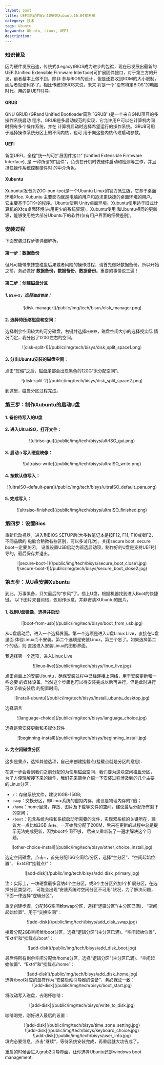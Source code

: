 ```yaml
---
layout: post
title: UEFI启动的Win10安装Xubuntu16.04双系统
category: 技术
tags: Ubuntu
keywords: Ubuntu, Linux, UEFI
description: 
---
```


### **知识普及**
因为硬件发展迅速，传统式(Legacy)BIOS成为进步的包袱，现在已发展出最新的UEFI(Unified
Extensible Firmware Interface)可扩展固件接口，对于第三方的开发，前者基本上做不到，除非
参与BIOS的设计，但是还要收到ROM的大小限制，而后者就便利多了。相比传统的BIOS来说，未来
将是一个"没有特定BIOS"的电脑时代。用的是UEFI引导。         

#### GRUB
GNU GRUB (GRand Unified Bootloader简称``GRUB'')是一个来自GNU项目的多操作系统启动
程序。GRUB是多启动规范的实现，它允许用户可以在计算机内同时拥有多个操作系统，并在
计算机启动时选择希望运行的操作系统。GRUB可用于选择操作系统分区上的不同内核，也可
用于向这些内核传递启动参数。         

#### UEFI
新型UEFI，全程"统一的可扩展固件接口" (Unified Extensible Firmware Interface), 是
一种所谓的"固件"，负责在开机时做硬件启动和检测等工作，并且担任操作系统控制硬件时
的中介角色。         

#### Xubuntu
Xubuntu(发音为ZOO-bun-too)是一个Ubuntu Linux的官方派生版，它基于桌面环境Xfce. Xubuntu
主要面向就是电脑的用户和追求更快捷的桌面环境的用户。它主要基于GTK+的程序。Ubuntu使用
Unity桌面环境。Xubuntu使用适于旧式计算机的Xfce桌面环境(占用更少的系统资源)。Xubuntu使用
和Ubuntu相同的更新源，能够使用绝大部分Ubuntu下的软件(仅有用户界面的细微差别)。      


### **安装过程**
下面安装过程步骤详细解析。    

#### **第一步：数据备份**    
但凡可能带来抹空磁盘后果或者风险的操作过程，请首先做好数据备份。所以开始之前，务必做好
**数据备份，数据备份，数据备份**。重要的事情说三遍！     

#### **第二步：创建磁盘分区**     
##### **1. `Win+X`，选择`磁盘管理`：**
<center>
![disk-manager](/public/img/tech/bisys/disk_manager.png)
</center>


#### **2. 选择待压缩磁盘和空间：**
选择剩余空间较大的可分磁盘，右键并选择`压缩卷`，磁盘空间大小的选择视实际
情况而定，我分出了120G左右的空间。
<center>
![disk-split-1](/public/img/tech/bisys/disk_split_space1.png)
</center>


#### **3. 分出Ubuntu安装的磁盘空间：**
点击“压缩”之后，磁盘尾部会出现黑色的120G“未分配空间”。
<center>
![disk-split-2](/public/img/tech/bisys/disk_split_space2.png)
</center>

到这里，磁盘分区过程完成。     


### **第三步：制作Xubuntu的启动U盘**    
#### **1. 备份待写入的U盘**     

#### **2. 进入UltraISO，打开文件：**
<center>
![ultriso-gui](/public/img/tech/bisys/ultrISO_gui.png)
</center>


#### **3. 启动->写入硬盘映像：**
<center>
![ultraiso-write](/public/img/tech/bisys/ultraISO_write.png)
</center>


#### **4. 按默认值写入：**
<center>
![ultraISO-default-para](/public/img/tech/bisys/ultraISO_default_para.png)
</center>


#### **5. 完成写入：**
<center>
![ultraiso-finished](/public/img/tech/bisys/ultraISO_finished.png)
</center>


### **第四步：设置Bios**  
重新启动机器，进入到BIOS SETUP后(大多数笔记本是按F12, F11, F10或者F2，不同品牌的
电脑会稍微有些区别，可以多试几次)。关闭secure boot, secure boot一定要关闭。
设置设置USB启动为首选启动项，制作好的U盘是支持UEFI引导的。最后保存并退出。   
<center>
![secure-boot-1](/public/img/tech/bisys/secure_boot_close1.jpg)
</center>

<center>
![secure-boot-1](/public/img/tech/bisys/secure_boot_close2.jpg)
</center>


### **第五步：从U盘安装Xubuntu**
到此，万事俱备，只欠最后的“东风”了。插上U盘，根据机器找到进入Boot的快捷键。
以下图片来自网络，仅用作示意，并非安装XUbuntu的图片。    

#### **1. 找到U盘镜像，选择并启动**
<center>
![boot-from-usb](/public/img/tech/bisys/boot_from_usb.jpg)
</center>

从U盘启动后，进入一个选择界面。第一个选项是进入U盘Linux Live，直接在U盘里面
体验Linux而不安装。第二个选项是安装Linux，第三个忘了。如果选择第二个的话，则
直接进入安装Linux的图形界面。   


我选择第一个选项，进入Linux Live  
<center>
![linux-live](/public/img/tech/bisys/linux_live.jpg)
</center>

点击桌面上的安装Ubuntu，确保安装过程中已经连接上网络，用于安装更新和一些必要
的媒体设备。当然这个步骤也可以待安装完成以后再进行，但是此时进行可以节省安装后
的配置时间。
<center>
![install-ubuntu](/public/img/tech/bisys/install_ubuntu_desktop.jpg)
</center>

选择语言
<center>
![language-choice](/public/img/tech/bisys/language_choice.jpg)
</center>

选择是否安装更新和多媒体软件
<center>
![beginning-install](/public/img/tech/bisys/beginning_install.jpg)
</center>

#### **2. 为空闲磁盘分区**
这步是重点，选择其他选项，自己来创建挂载点(挂载点就是分区的意思).  

在这一步会看到我们之前分配的为使用磁盘空间，我们要为这块空闲磁盘分区，
为了方便理解接下来的操作，我们先来简单介绍一下安装过程涉及到的几个主要
的Linux分区：

- `/`：存储系统文件，建议10GB-15GB;  
- `swap`：交换分区，即Linux系统的虚拟内存，建议是物理内存的2倍；  
- `/home`：home目录，存放、图片及下载等文件的空间，建议最后分配所有剩下的空间；   
- `/boot`：包含系统内核和系统启动所需要的文件，实现双系统的关键所在，建议大一点比如2GB
左右。一开始我分配了200M，后来在更新的过程中总是提示无法完成更新，因为boot空间不够，
后来又重新装了一遍才解决这个问题。
<center>
![other-choice-install](/public/img/tech/bisys/other_choice_install.jpg)
</center>

选定空闲磁盘，点击+，首先分配16G空间给/分区，选择“主分区”、“空间起始位置”、
Ext4和“挂载点/”：
<center>
![add-disk](/public/img/tech/bisys/add_disk_primary.jpg)
</center>

注：实际上，一块硬盘最多容纳4个主分区，或3个主分区外加1个扩展分区，在选择分区类型时，
可能会出现“安装系统时空闲分区不可用”状况，为了解决问题，下面一律选择“逻辑分区”。


重复创建步骤，分配16G空间给swap分区，选择“逻辑分区”(主分区已满)、
“空间起始位置”、用于“交换空间”：
<center>
![add-disk](/public/img/tech/bisys/add_disk_swap.jpg)
</center>

接着分配2GB空间给/boot分区，选择“逻辑分区”(主分区已满)、“空间起始位置”、
“Ext4”和“挂载点/boot”：
<center>
![add-disk](/public/img/tech/bisys/add_disk_boot.jpg)
</center>

最后将所有剩余空间分配给/home分区，选择“逻辑分区”(主分区已满)、“空间起
始位置”、“Ext4”和“挂载点/home”：
<center>
![add-disk](/public/img/tech/bisys/add_disk_home.jpg)
</center>
选择/boot对应的盘符作为“安装启动引导器的设备”，务必保证一致：
<center>
![add-disk](/public/img/tech/bisys/boot_start.jpg)
</center>

将改动写入磁盘，去喝杯咖啡：
<center>
![add-disk](/public/img/tech/bisys/write_to_disk.jpg)
</center>

咖啡喝完，刚好进入最后的设置：
<center>
![add-disk](/public/img/tech/bisys/time_zone_setting.jpg)
</center>

<center>
![add-disk](/public/img/tech/bisys/keyboard_choice.jpg)
</center>

<center>
![add-disk](/public/img/tech/bisys/user_info.jpg)
</center>
填完必要信息，点击“继续”，等待系统安装完成，再重启就大功告成了。

重启的时候会进入grub2引导界面，让你选择Ubuntu还是windows boot management.

